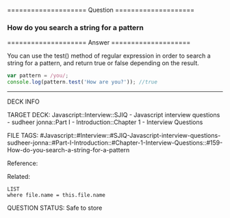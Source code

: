 ==================== Question ====================  

### How do you search a string for a pattern  

==================== Answer ====================  

You can use the test() method of regular expression in order to search a string
for a pattern, and return true or false depending on the result.

```javascript
var pattern = /you/;
console.log(pattern.test('How are you?')); //true
```

---

DECK INFO

TARGET DECK: Javascript::Interview::SJIQ - Javascript interview questions -
sudheer jonna::Part I - Introduction::Chapter 1 - Interview Questions

FILE TAGS:
#Javascript::#Interview::#SJIQ-Javascript-interview-questions-sudheer-jonna::#Part-I-Introduction::#Chapter-1-Interview-Questions::#159-How-do-you-search-a-string-for-a-pattern

Reference:

Related:

```dataview
LIST
where file.name = this.file.name
```

QUESTION STATUS: Safe to store

